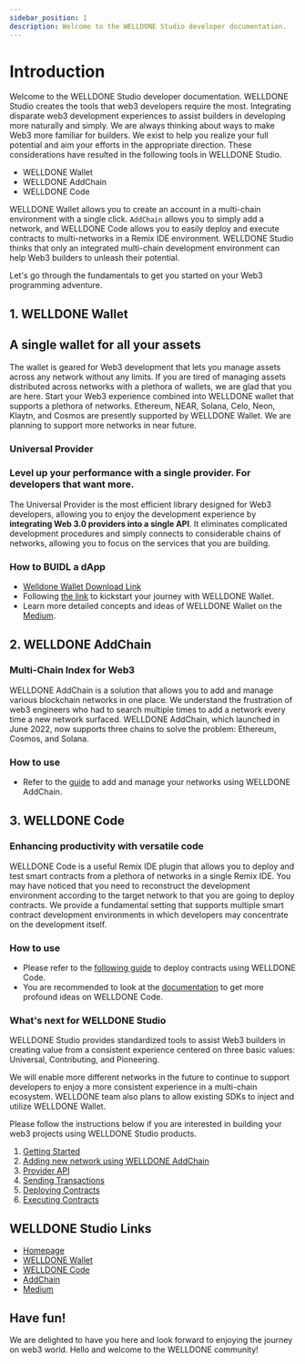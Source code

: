```yaml
---
sidebar_position: 1
description: Welcome to the WELLDONE Studio developer documentation.
---
```


# Introduction

Welcome to the WELLDONE Studio developer documentation. WELLDONE Studio creates the tools that web3 developers require the most. Integrating disparate web3 development experiences to assist builders in developing more naturally and simply. We are always thinking about ways to make Web3 more familiar for builders. We exist to help you realize your full potential and aim your efforts in the appropriate direction. These considerations have resulted in the following tools in WELLDONE Studio.

- WELLDONE Wallet
- WELLDONE AddChain
- WELLDONE Code

WELLDONE Wallet allows you to create an account in a multi-chain environment with a single click. `AddChain` allows you to simply add a network, and WELLDONE Code allows you to easily deploy and execute contracts to multi-networks in a Remix IDE environment. WELLDONE Studio thinks that only an integrated multi-chain development environment can help Web3 builders to unleash their potential.

Let's go through the fundamentals to get you started on your Web3 programming adventure.

## 1. WELLDONE Wallet

## A single wallet for all your assets

The wallet is geared for Web3 development that lets you manage assets across any network without any limits. If you are tired of managing assets distributed across networks with a plethora of wallets, we are glad that you are here. Start your Web3 experience combined into WELLDONE wallet that supports a plethora of networks. Ethereum, NEAR, Solana, Celo, Neon, Klaytn, and Cosmos are presently supported by WELLDONE Wallet. We are planning to support more networks in near future.

### Universal Provider

### Level up your performance with a single provider. For developers that want more.

The Universal Provider is the most efficient library designed for Web3 developers, allowing you to enjoy the development experience by **integrating Web 3.0 providers into a single API**. It eliminates complicated development procedures and simply connects to considerable chains of networks, allowing you to focus on the services that you are building.

### How to BUIDL a dApp

- [Welldone Wallet Download Link](https://chrome.google.com/webstore/detail/welldone-wallet/bmkakpenjmcpfhhjadflneinmhboecjf)
- Following [the link](https://docs.welldonestudio.io/getting-started/) to kickstart your journey with WELLDONE Wallet.
- Learn more detailed concepts and ideas of WELLDONE Wallet on the [Medium](https://medium.com/dsrv/ready-for-launch-with-welldone-wallet-your-multi-chain-companion-f935df9606c5).

## 2. WELLDONE AddChain

### Multi-Chain Index for Web3

WELLDONE AddChain is a solution that allows you to add and manage various blockchain networks in one place. We understand the frustration of web3 engineers who had to search multiple times to add a network every time a new network surfaced. WELLDONE AddChain, which launched in June 2022, now supports three chains to solve the problem: Ethereum, Cosmos, and Solana.

### How to use

- Refer to the [guide](https://docs.welldonestudio.io/add-chain) to add and manage your networks using WELLDONE AddChain.

## 3. WELLDONE Code

### Enhancing productivity with versatile code

WELLDONE Code is a useful Remix IDE plugin that allows you to deploy and test smart contracts from a plethora of networks in a single Remix IDE. You may have noticed that you need to reconstruct the development environment according to the target network to that you are going to deploy contracts. We provide a fundamental setting that supports multiple smart contract development environments in which developers may concentrate on the development itself.

### How to use

- Please refer to the [following guide](https://docs.welldonestudio.io/code) to deploy contracts using WELLDONE Code.
- You are recommended to look at the [documentation](https://medium.com/dsrv/meet-welldone-code-the-ultimate-multi-chain-ide-plugin-75cae8ef6005) to get more profound ideas on WELLDONE Code.

### What's next for WELLDONE Studio

WELLDONE Studio provides standardized tools to assist Web3 builders in creating value from a consistent experience centered on three basic values: Universal, Contributing, and Pioneering.

We will enable more different networks in the future to continue to support developers to enjoy a more consistent experience in a multi-chain ecosystem. WELLDONE team also plans to allow existing SDKs to inject and utilize WELLDONE Wallet.

Please follow the instructions below if you are interested in building your web3 projects using WELLDONE Studio products.

1. [Getting Started](https://docs.welldonestudio.io/getting-started)
2. [Adding new network using WELLDONE AddChain](https://docs.welldonestudio.io/add-chain)
3. [Provider API](https://docs.welldonestudio.io/provider-api)
4. [Sending Transactions](https://docs.welldonestudio.io/sending-transaction)
5. [Deploying Contracts](https://docs.welldonestudio.io/code/getting-started)
6. [Executing Contracts](https://docs.welldonestudio.io/excute-the-contract)

## WELLDONE Studio Links

- [Homepage](https://welldonestudio.io/)
- [WELLDONE Wallet](https://chrome.google.com/webstore/detail/welldone-wallet/bmkakpenjmcpfhhjadflneinmhboecjf?hl=en-GB&authuser=0)
- [WELLDONE Code](https://docs.welldonestudio.io/code/getting-started)
- [AddChain](https://addchain.welldonestudio.io/)
- [Medium](https://medium.com/dsrv/introducing-welldone-studio-for-web3-voyagers-726d10e3eeba)

## Have fun!

We are delighted to have you here and look forward to enjoying the journey on web3 world. Hello and welcome to the WELLDONE community!
